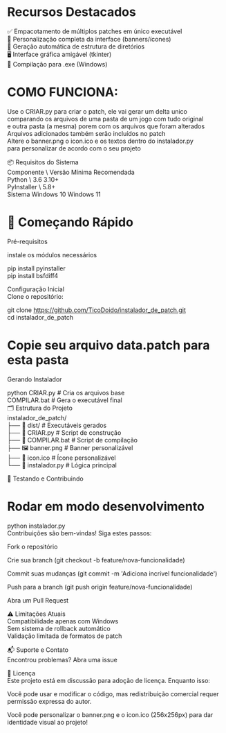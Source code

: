 # Recursos Destacados  

✅ Empacotamento de múltiplos patches em único executável  
🎨 Personalização completa da interface (banners/ícones)  
📁 Geração automática de estrutura de diretórios  
🖥️ Interface gráfica amigável (tkinter)  
🚀 Compilação para .exe (Windows)  

# COMO FUNCIONA:  
Use o CRIAR.py para criar o patch, ele vai gerar um delta unico   
comparando os arquivos de uma pasta de um jogo com tudo original   
e outra pasta (a mesma) porem com os arquivos que foram alterados   
Arquivos adicionados também serão incluídos no patch  
Altere o banner.png o icon.ico e os textos dentro do instalador.py  
para personalizar de acordo com o seu projeto   
  
📦 Requisitos do Sistema  
Componente	\ Versão Mínima	Recomendada  
Python	\ 3.6	3.10+  
PyInstaller	\ 5.8+  
Sistema	Windows 10	Windows 11  

# 🚀 Começando Rápido  
Pré-requisitos  

instale os módulos necessários  

pip install pyinstaller  
pip install bsfdiff4  

Configuração Inicial  
Clone o repositório:  
  
git clone https://github.com/TicoDoido/instalador_de_patch.git  
cd instalador_de_patch  
  
# Copie seu arquivo data.patch para esta pasta  
Gerando Instalador  

python CRIAR.py  # Cria os arquivos base  
COMPILAR.bat     # Gera o executável final  
🗂️ Estrutura do Projeto  
instalador_de_patch/  
├── 📁 dist/                   # Executáveis gerados  
├── 📄 CRIAR.py                # Script de construção  
├── 📄 COMPILAR.bat            # Script de compilação  
├── 🖼️ banner.png              # Banner personalizável  
├── 🎯 icon.ico                # Ícone personalizável  
└── 📄 instalador.py           # Lógica principal  

🧪 Testando e Contribuindo  

# Rodar em modo desenvolvimento  
python instalador.py  
Contribuições são bem-vindas! Siga estes passos:  
  
Fork o repositório  
  
Crie sua branch (git checkout -b feature/nova-funcionalidade)  
  
Commit suas mudanças (git commit -m 'Adiciona incrível funcionalidade')  
  
Push para a branch (git push origin feature/nova-funcionalidade)  
  
Abra um Pull Request  
  
⚠️ Limitações Atuais  
Compatibilidade apenas com Windows  
Sem sistema de rollback automático  
Validação limitada de formatos de patch  
  
📬 Suporte e Contato  
Encontrou problemas? Abra uma issue  
  
📄 Licença  
Este projeto está em discussão para adoção de licença. Enquanto isso:  
  
Você pode usar e modificar o código, mas redistribuição comercial
requer permissão expressa do autor.  
  
Você pode personalizar o banner.png e o icon.ico (256x256px) para dar  
identidade visual ao projeto!  
